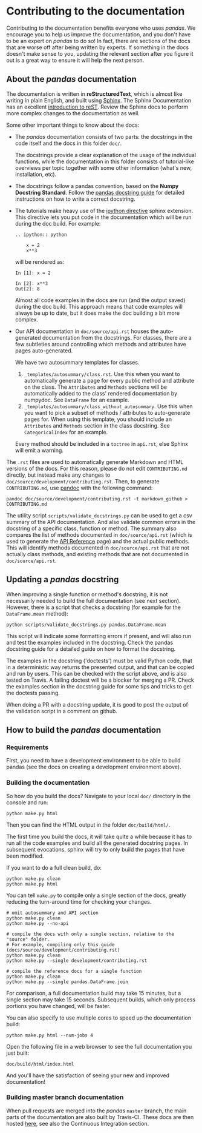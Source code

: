 # Contributing to the documentation

Contributing to the documentation benefits everyone who uses *pandas*.
We encourage you to help us improve the documentation, and you don\'t
have to be an expert on *pandas* to do so! In fact, there are sections
of the docs that are worse off after being written by experts. If
something in the docs doesn\'t make sense to you, updating the relevant
section after you figure it out is a great way to ensure it will help
the next person.

## About the *pandas* documentation

The documentation is written in **reStructuredText**, which is almost
like writing in plain English, and built using
[Sphinx](http://sphinx.pocoo.org/). The Sphinx Documentation has an
excellent [introduction to reST](http://sphinx.pocoo.org/rest.html). Review the
Sphinx docs to perform more complex changes to the documentation as
well.

Some other important things to know about the docs:

-   The *pandas* documentation consists of two parts: the docstrings in
    the code itself and the docs in this folder `doc/`.

    The docstrings provide a clear explanation of the usage of the
    individual functions, while the documentation in this folder
    consists of tutorial-like overviews per topic together with some
    other information (what\'s new, installation, etc).

-   The docstrings follow a pandas convention, based on the **Numpy Docstring Standard**.
    Follow the [pandas docstring guide](docstring_guidelines.html)
    for detailed instructions on how to write a correct docstring.

-   The tutorials make heavy use of the [ipython directive](http://matplotlib.org/sampledoc/ipython\_directive.html)
    sphinx extension. This directive lets you put code in the
    documentation which will be run during the doc build. For example:

        .. ipython:: python

            x = 2
            x**3

    will be rendered as:

        In [1]: x = 2

        In [2]: x**3
        Out[2]: 8

    Almost all code examples in the docs are run (and the output saved)
    during the doc build. This approach means that code examples will
    always be up to date, but it does make the doc building a bit more
    complex.

-   Our API documentation in `doc/source/api.rst` houses the
    auto-generated documentation from the docstrings. For classes, there
    are a few subtleties around controlling which methods and attributes
    have pages auto-generated.

    We have two autosummary templates for classes.

    1.  `_templates/autosummary/class.rst`. Use this when you want to
        automatically generate a page for every public method and
        attribute on the class. The `Attributes` and `Methods` sections
        will be automatically added to the class\' rendered
        documentation by numpydoc. See `DataFrame` for an example.
    2.  `_templates/autosummary/class_without_autosummary`. Use this
        when you want to pick a subset of methods / attributes to
        auto-generate pages for. When using this template, you should
        include an `Attributes` and `Methods` section in the class
        docstring. See `CategoricalIndex` for an example.

    Every method should be included in a `toctree` in `api.rst`, else
    Sphinx will emit a warning.

The `.rst` files are used to automatically generate Markdown and HTML
versions of the docs. For this reason, please do not edit
`CONTRIBUTING.md` directly, but instead make any changes to
`doc/source/development/contributing.rst`. Then, to generate
`CONTRIBUTING.md`, use [pandoc](http://johnmacfarlane.net/pandoc/) with
the following command:

    pandoc doc/source/development/contributing.rst -t markdown_github > CONTRIBUTING.md

The utility script `scripts/validate_docstrings.py` can be used to get a
csv summary of the API documentation. And also validate common errors in
the docstring of a specific class, function or method. The summary also
compares the list of methods documented in `doc/source/api.rst` (which
is used to generate the [API Reference](http://pandas.pydata.org/pandas-docs/stable/api.html) page)
and the actual public methods. This will identify methods documented in
`doc/source/api.rst` that are not actually class methods, and existing
methods that are not documented in `doc/source/api.rst`.

## Updating a *pandas* docstring

When improving a single function or method\'s docstring, it is not
necessarily needed to build the full documentation (see next section).
However, there is a script that checks a docstring (for example for the
`DataFrame.mean` method):

    python scripts/validate_docstrings.py pandas.DataFrame.mean

This script will indicate some formatting errors if present, and will
also run and test the examples included in the docstring. Check the
pandas docstring guide for a
detailed guide on how to format the docstring.

The examples in the docstring (\'doctests\') must be valid Python code,
that in a deterministic way returns the presented output, and that can
be copied and run by users. This can be checked with the script above,
and is also tested on Travis. A failing doctest will be a blocker for
merging a PR. Check the examples section in
the docstring guide for some tips and tricks to get the doctests
passing.

When doing a PR with a docstring update, it is good to post the output
of the validation script in a comment on github.

## How to build the *pandas* documentation

### Requirements

First, you need to have a development environment to be able to build
pandas (see the docs on creating a development environment above).

### Building the documentation

So how do you build the docs? Navigate to your local `doc/` directory in
the console and run:

    python make.py html

Then you can find the HTML output in the folder `doc/build/html/`.

The first time you build the docs, it will take quite a while because it
has to run all the code examples and build all the generated docstring
pages. In subsequent evocations, sphinx will try to only build the pages
that have been modified.

If you want to do a full clean build, do:

    python make.py clean
    python make.py html

You can tell `make.py` to compile only a single section of the docs,
greatly reducing the turn-around time for checking your changes.

    # omit autosummary and API section
    python make.py clean
    python make.py --no-api

    # compile the docs with only a single section, relative to the "source" folder.
    # For example, compiling only this guide (docs/source/development/contributing.rst)
    python make.py clean
    python make.py --single development/contributing.rst

    # compile the reference docs for a single function
    python make.py clean
    python make.py --single pandas.DataFrame.join

For comparison, a full documentation build may take 15 minutes, but a
single section may take 15 seconds. Subsequent builds, which only
process portions you have changed, will be faster.

You can also specify to use multiple cores to speed up the documentation
build:

    python make.py html --num-jobs 4

Open the following file in a web browser to see the full documentation
you just built:

    doc/build/html/index.html

And you'll have the satisfaction of seeing your new and improved
documentation!

### Building master branch documentation

When pull requests are merged into the *pandas* `master` branch, the
main parts of the documentation are also built by Travis-CI. These docs
are then hosted [here](https://dev.pandas.io), see
also the Continuous Integration section.
